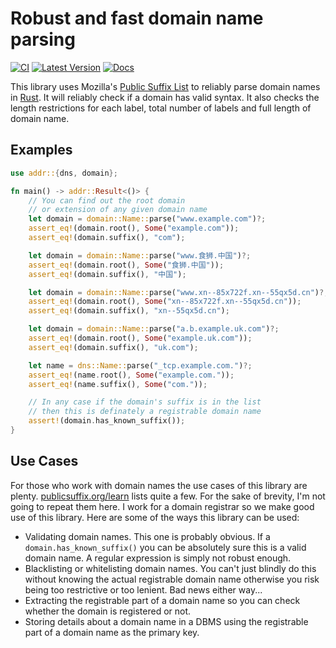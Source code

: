 # Robust and fast domain name parsing

[![CI](https://github.com/addr-rs/addr/actions/workflows/ci.yml/badge.svg)](https://github.com/addr-rs/addr/actions/workflows/ci.yml) [![Latest Version](https://img.shields.io/crates/v/addr.svg)](https://crates.io/crates/addr) [![Docs](https://docs.rs/addr/badge.svg)](https://docs.rs/addr)

This library uses Mozilla's [Public Suffix List](https://publicsuffix.org) to reliably parse domain names in [Rust](https://www.rust-lang.org). It will reliably check if a domain has valid syntax. It also checks the length restrictions for each label, total number of labels and full length of domain name.

## Examples

```rust
use addr::{dns, domain};

fn main() -> addr::Result<()> {
    // You can find out the root domain
    // or extension of any given domain name
    let domain = domain::Name::parse("www.example.com")?;
    assert_eq!(domain.root(), Some("example.com"));
    assert_eq!(domain.suffix(), "com");

    let domain = domain::Name::parse("www.食狮.中国")?;
    assert_eq!(domain.root(), Some("食狮.中国"));
    assert_eq!(domain.suffix(), "中国");

    let domain = domain::Name::parse("www.xn--85x722f.xn--55qx5d.cn")?;
    assert_eq!(domain.root(), Some("xn--85x722f.xn--55qx5d.cn"));
    assert_eq!(domain.suffix(), "xn--55qx5d.cn");

    let domain = domain::Name::parse("a.b.example.uk.com")?;
    assert_eq!(domain.root(), Some("example.uk.com"));
    assert_eq!(domain.suffix(), "uk.com");

    let name = dns::Name::parse("_tcp.example.com.")?;
    assert_eq!(name.root(), Some("example.com."));
    assert_eq!(name.suffix(), Some("com."));

    // In any case if the domain's suffix is in the list
    // then this is definately a registrable domain name
    assert!(domain.has_known_suffix());
}
```

## Use Cases

For those who work with domain names the use cases of this library are plenty. [publicsuffix.org/learn](https://publicsuffix.org/learn/) lists quite a few. For the sake of brevity, I'm not going to repeat them here. I work for a domain registrar so we make good use of this library. Here are some of the ways this library can be used:

* Validating domain names. This one is probably obvious. If a `domain.has_known_suffix()` you can be absolutely sure this is a valid domain name. A regular expression is simply not robust enough.
* Blacklisting or whitelisting domain names. You can't just blindly do this without knowing the actual registrable domain name otherwise you risk being too restrictive or too lenient. Bad news either way...
* Extracting the registrable part of a domain name so you can check whether the domain is registered or not.
* Storing details about a domain name in a DBMS using the registrable part of a domain name as the primary key.
